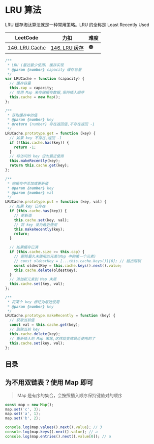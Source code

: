 
# LRU 算法


LRU 缓存淘汰算法就是一种常用策略。LRU 的全称是 Least Recently Used

| LeetCode                                                   | 力扣                                                     | 难度  |
| ---------------------------------------------------------- | ------------------------------------------------------ | --- |
| [146. LRU Cache](https://leetcode.com/problems/lru-cache/) | [146. LRU 缓存](https://leetcode.cn/problems/lru-cache/) | 🟠  |

```javascript hl:45,46
/**
 * LRU (最近最少使用) 缓存实现
 * @param {number} capacity 缓存容量
 */
var LRUCache = function (capacity) {
  // 缓存容量
  this.cap = capacity;
  // 使用 Map 来存储缓存数据,保持插入顺序
  this.cache = new Map();
};

/**
 * 获取缓存中的值
 * @param {number} key
 * @return {number} 存在返回值,不存在返回 -1
 */
LRUCache.prototype.get = function (key) {
  // 如果 key 不存在,返回 -1
  if (!this.cache.has(key)) {
    return -1;
  }
  // 将访问的 key 设为最近使用
  this.makeRecently(key);
  return this.cache.get(key);
};

/**
 * 向缓存中添加或更新值
 * @param {number} key
 * @param {number} val
 */
LRUCache.prototype.put = function (key, val) {
  // 如果 key 已存在
  if (this.cache.has(key)) {
    // 更新值
    this.cache.set(key, val);
    // 将 key 设为最近使用
    this.makeRecently(key);
    return;
  }

  // 如果缓存已满
  if (this.cache.size >= this.cap) {
    // 删除最久未使用的元素(Map 中的第一个元素)
    // const oldestKey = [...this.cache.keys()][0]; // 超出限制
    const oldestKey = this.cache.keys().next().value;
    this.cache.delete(oldestKey);
  }
  // 添加新元素到 Map 末尾
  this.cache.set(key, val);
};

/**
 * 将某个 key 标记为最近使用
 * @param {number} key
 */
LRUCache.prototype.makeRecently = function (key) {
  // 获取当前值
  const val = this.cache.get(key);
  // 删除当前 key
  this.cache.delete(key);
  // 重新插入到 Map 末尾,这样就变成最近使用的了
  this.cache.set(key, val);
};
```


## 目录
<!-- toc -->
 ## 为不用双链表？使用 Map 即可 


>  Map 是有序的集合，会按照插入顺序保持键值对的顺序

```javascript
const map = new Map();
map.set('c', 3);
map.set('a', 1);
map.set('b', 2);

console.log(map.values().next().value); // 3
console.log(map.keys().next().value); // a
console.log(map.entries().next().value[0]); // a
```




